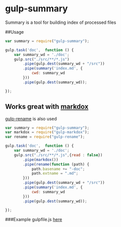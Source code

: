 # gulp-summary
Summary is a tool for building index of processed files

##Usage

```javascript
var summary = require("gulp-summary");

gulp.task('doc',  function () {
    var summary_wd = './doc';
    gulp.src("./src/**/*.js")
        .pipe(gulp.dest(summary_wd + "/src"))
        .pipe(summary('index.md', {
            cwd: summary_wd
        }))
        .pipe(gulp.dest(summary_wd));

});
```

## Works great with [markdox](https://github.com/gberger/gulp-markdox)
[gulp-rename](https://github.com/hparra/gulp-rename) is also used
```javascript
var summary = require("gulp-summary");
var markdox = require("gulp-markdox");
var rename = require("gulp-rename");

gulp.task('doc',  function () {
    var summary_wd = './doc';
    gulp.src("./src/**/*.js",{read : false})
        .pipe(markdox())
        .pipe(rename(function (path) {
            path.basename += "-doc";
            path.extname = ".md";
        }))
        .pipe(gulp.dest(summary_wd + "/src"))
        .pipe(summary('index.md', {
            cwd: summary_wd
        }))
        .pipe(gulp.dest(summary_wd));

});
```

###Example gulpfile.js [here](./examples/gulpfile.js)
